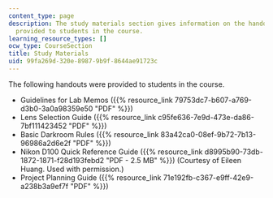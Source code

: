 ```yaml
---
content_type: page
description: The study materials section gives information on the handouts which were
  provided to students in the course.
learning_resource_types: []
ocw_type: CourseSection
title: Study Materials
uid: 99fa269d-320e-8987-9b9f-8644ae91723c
---
```


The following handouts were provided to students in the course.

*   Guidelines for Lab Memos ({{% resource_link 79753dc7-b607-a769-d3b0-3a0a98359e50 "PDF" %}})
*   Lens Selection Guide ({{% resource_link c95fe636-7e9d-473e-da86-7bf111423452 "PDF" %}})
*   Basic Darkroom Rules ({{% resource_link 83a42ca0-08ef-9b72-7b13-96986a2d6e2f "PDF" %}})
*   Nikon D100 Quick Reference Guide ({{% resource_link d8995b90-73db-1872-1871-f28d193febd2 "PDF - 2.5 MB" %}}) (Courtesy of Eileen Huang. Used with permission.)
*   Project Planning Guide ({{% resource_link 71e192fb-c367-e9ff-42e9-a238b3a9ef7f "PDF" %}})